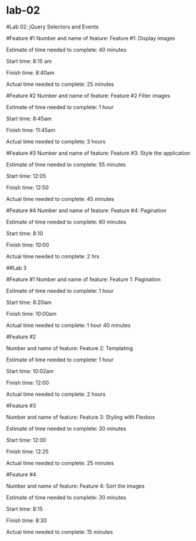 # lab-02
#Lab 02: jQuery Selectors and Events

#Feature #1
Number and name of feature: Feature #1: Display images

Estimate of time needed to complete: 40 minutes

Start time: 8:15 am

Finish time: 8:40am

Actual time needed to complete: 25 minutes

#Feature #2
Number and name of feature: Feature #2 Filter images

Estimate of time needed to complete: 1 hour

Start time: 8:45am

Finish time: 11:45am

Actual time needed to complete: 3 hours

#Feature #3
Number and name of feature: Feature #3: Style the application

Estimate of time needed to complete: 55 minutes

Start time: 12:05

Finish time: 12:50

Actual time needed to complete: 45 minutes

#Feature #4
Number and name of feature: Feature #4: Pagination

Estimate of time needed to complete: 60 minutes

Start time: 8:10

Finish time: 10:00

Actual time needed to complete: 2 hrs

##Lab 3

#Feature #1
Number and name of feature: Feature 1: Pagination

Estimate of time needed to complete: 1 hour

Start time: 8:20am

Finish time: 10:00am

Actual time needed to complete: 1 hour 40 minutes

#Feature #2

Number and name of feature: Feature 2: Templating

Estimate of time needed to complete: 1 hour

Start time: 10:02am

Finish time: 12:00

Actual time needed to complete: 2 hours

#Feature #3

Number and name of feature: Feature 3: Styling with Flexbox

Estimate of time needed to complete: 30 minutes

Start time: 12:00

Finish time: 12:25

Actual time needed to complete: 25 minutes

#Feature #4

Number and name of feature: Feature 4: Sort the images

Estimate of time needed to complete: 30 minutes

Start time: 8:15

Finish time: 8:30

Actual time needed to complete: 15 minutes


